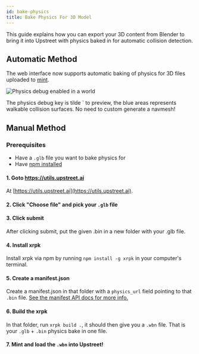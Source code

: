 ```yaml
---
id: bake-physics
title: Bake Physics For 3D Model
---
```


This guide explains how you can export your 3D content from Blender to bring it into Upstreet with physics baked in for automatic collision detection.

## Automatic Method

The web interface now supports automatic baking of physics for 3D files uploaded to [mint](https://upstreet.ai/mint).

![Physics debug enabled in a world](/img/collision.jpg)

The physics debug key is tilde \` to preview, the blue areas represents walkable collision surfaces. No need to custom generate a navmesh!
 
## Manual Method

### Prerequisites
- Have a `.glb` file you want to bake physics for
- Have [npm installed](https://www.npmjs.com/get-npm)


#### 1. Goto https://utils.upstreet.ai

At [https://utils.upstreet.ai](https://utils.upstreet.ai).

#### 2. Click "Choose file" and pick your `.glb` file

#### 3. Click submit 
 
After clicking submit, put the given .bin in a new folder with your .glb file.

#### 4. Install xrpk

Install xrpk via npm by running `npm install -g xrpk` in your computer's terminal.

#### 5. Create a manifest.json

Create a manifest.json in that folder with a `physics_url` field pointing to that `.bin` file. [See the manifest API docs for more info.](../developer/manifest-api#physics_url)

#### 6. Build the xrpk

In that folder, run `xrpk build .`, it should then give you a `.wbn` file. That is your `.glb` + `.bin` physics bake in one file.

#### 7. Mint and load the `.wbn` into Upstreet!
